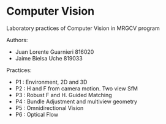 # Computer Vision
 Laboratory practices of Computer Vision in MRGCV program

Authors:
 - Juan Lorente Guarnieri 816020
 - Jaime Bielsa Uche 819033

Practices:

- P1 : Environment, 2D and 3D
- P2 : H and F from camera motion. Two view SfM
- P3 : Robust F and H. Guided Matching
- P4 : Bundle Adjustment and multiview geometry
- P5 : Omnidirectional Vision
- P6 : Optical Flow
